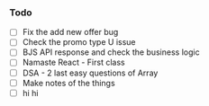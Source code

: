 ### Todo
- [ ] Fix the add new offer bug 
- [ ] Check the promo type U issue 
- [ ] BJS API response and check the business logic
- [ ] Namaste React - First class 
- [ ] DSA - 2 last easy questions of Array 
- [ ] Make notes of the things 
- [ ] hi hi 
